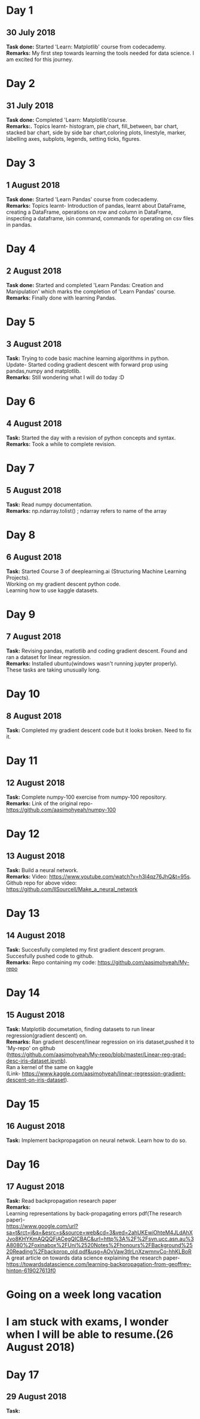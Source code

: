 # Day 1
## 30 July 2018

**Task done:** Started 'Learn: Matplotlib' course from codecademy.  
**Remarks:** My first step towards learning the tools needed for data science. I am excited for this journey.  

# Day 2
## 31 July 2018

**Task done:** Completed 'Learn: Matplotlib'course.  
**Remarks:.** Topics learnt- histogram, pie chart, fill_between, bar chart, stacked bar chart, side by side bar chart,coloring plots, linestyle, marker, labelling axes, subplots, legends, setting ticks, figures.  

# Day 3
## 1 August 2018

**Task done:** Started 'Learn Pandas' course from codecademy.  
**Remarks:** Topics learnt- Introduction of pandas, learnt about DataFrame, creating a DataFrame, operations on row and column in DataFrame, inspecting a dataframe, isin command, commands for operating on csv files in pandas.  

# Day 4
## 2 August 2018

**Task done:** Started and completed 'Learn Pandas: Creation and Manipulation' which marks the completion of 'Learn Pandas' course.  
**Remarks:** Finally done with learning Pandas.  

# Day 5
## 3 August 2018

**Task:** Trying to code basic machine learning algorithms in python.  
Update- Started coding gradient descent with forward prop using pandas,numpy and matplotlib.  
**Remarks:** Still wondering what I will do today :D  

# Day 6
## 4 August 2018

**Task:** Started the day with a revision of python concepts and syntax.  
**Remarks:** Took a while to complete revision.

# Day 7
## 5 August 2018

**Task:** Read numpy documentation.  
**Remarks:** np.ndarray.tolist() ; ndarray refers to name of the array  

# Day 8
## 6 August 2018

**Task:** Started Course 3 of deeplearning.ai (Structuring Machine Learning Projects).  
Working on my gradient descent python code.  
Learning how to use kaggle datasets.  

# Day 9
## 7 August 2018

**Task:** Revising pandas, matlotlib and coding gradient descent. Found and ran a dataset for linear regression.  
**Remarks:** Installed ubuntu(windows wasn't running jupyter properly).  
These tasks are taking unusually long.  

# Day 10
## 8 August 2018

**Task:** Completed my gradient descent code but it looks broken. Need to fix it.

# Day 11
## 12 August 2018

**Task:** Complete numpy-100 exercise from numpy-100 repository.  
**Remarks:** Link of the original repo- https://github.com/aasimohyeah/numpy-100

# Day 12
## 13 August 2018

**Task:** Build a neural network.  
**Remarks:** Video: https://www.youtube.com/watch?v=h3l4qz76JhQ&t=95s.  
Github repo for above video: https://github.com/llSourcell/Make_a_neural_network

# Day 13
## 14 August 2018

**Task:** Succesfully completed my first gradient descent program. Succesfully pushed code to github.  
**Remarks:** Repo containing my code: https://github.com/aasimohyeah/My-repo

# Day 14
## 15 August 2018

**Task:** Matplotlib documetation, finding datasets to run linear regression(gradient descent) on.  
**Remarks:** Ran gradient descent/linear regression on iris dataset,pushed it to 'My-repo' on github  
(https://github.com/aasimohyeah/My-repo/blob/master/Linear-reg-grad-desc-iris-dataset.ipynb).  
Ran a kernel of the same on kaggle  
(Link- https://www.kaggle.com/aasimohyeah/linear-regression-gradient-descent-on-iris-dataset).  

# Day 15
## 16 August 2018

**Task:** Implement backpropagation on neural netwok. Learn how to do so.  

# Day 16
## 17 August 2018

**Task:** Read backpropagation research paper  
**Remarks:**  
Learning representations by back-propagating errors pdf(The research paper)-  
https://www.google.com/url?sa=t&rct=j&q=&esrc=s&source=web&cd=3&ved=2ahUKEwiOhteM4JLdAhXJvo8KHYKmAQQQFjACegQICBAC&url=http%3A%2F%2Fsvn.ucc.asn.au%3A8080%2Foxinabox%2FUni%2520Notes%2Fhonours%2FBackground%2520Reading%2Fbackprop_old.pdf&usg=AOvVaw3tlrLnXzwmnvCo-hhKLBoR  
A great article on towards data science explaining the research paper-  
https://towardsdatascience.com/learning-backpropagation-from-geoffrey-hinton-619027613f0

# Going on a week long vacation  

# I am stuck with exams, I wonder when I will be able to resume.(26 August 2018)  

# Day 17
## 29 August 2018

**Task:** 
